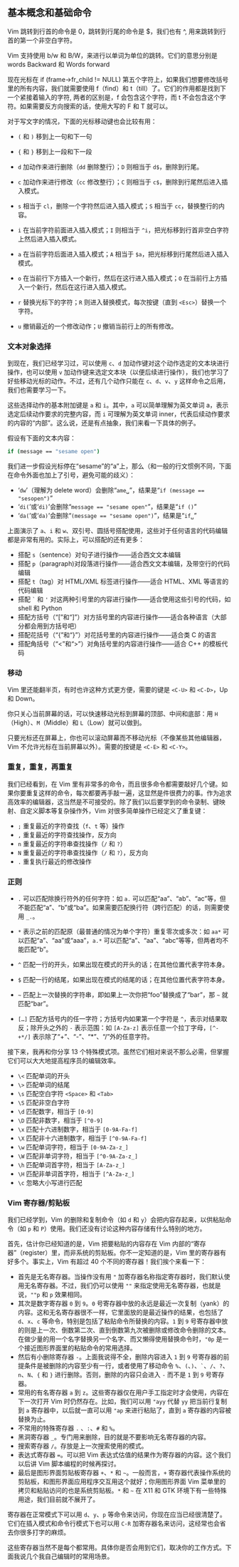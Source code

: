 ## 基本概念和基础命令
Vim 跳转到行首的命令是 0，跳转到行尾的命令是 $，我们也有 ^, 用来跳转到行首的第一个非空白字符。

Vim 支持使用 b/w 和 B/W，来进行以单词为单位的跳转。它们的意思分别是 words Backward 和 Words forward

现在光标在 if (frame->fr_child != NULL) 第五个字符上，如果我们想要修改括号里的所有内容，我们就需要使用 f（find）和 t（till）了。它们的作用都是找到下一个紧接着输入的字符, 两者的区别是，f 会包含这个字符，而 t 不会包含这个字符。如果需要反方向搜索的话，使用大写的 F 和 T 就可以。

对于写文字的情况，下面的光标移动键也会比较有用：
* `(` 和 `)` 移到上一句和下一句
* `{` 和 `}` 移到上一段和下一段

* `d` 加动作来进行删除（`dd` 删除整行）；`D` 则相当于 `d$`，删除到行尾。

* `c` 加动作来进行修改（`cc` 修改整行）；`C` 则相当于 `c$`，删除到行尾然后进入插入模式。

* `s` 相当于 `cl`，删除一个字符然后进入插入模式；`S` 相当于 `cc`，替换整行的内容。

* `i` 在当前字符前面进入插入模式；`I` 则相当于 `^i`，把光标移到行首非空白字符上然后进入插入模式。

* `a` 在当前字符后面进入插入模式；`A` 相当于 `$a`，把光标移到行尾然后进入插入模式。

* `o` 在当前行下方插入一个新行，然后在这行进入插入模式；`O` 在当前行上方插入一个新行，然后在这行进入插入模式。

* `r` 替换光标下的字符；`R` 则进入替换模式，每次按键（直到 `<Esc>`）替换一个字符。

* `u` 撤销最近的一个修改动作；`U` 撤销当前行上的所有修改。

### 文本对象选择

到现在，我们已经学习过，可以使用 `c`、`d` 加动作键对这个动作选定的文本块进行操作，也可以使用 `v` 加动作键来选定文本块（以便后续进行操作），我们也学习了好些移动光标的动作。不过，还有几个动作只能在 `c`、`d`、`v`、`y` 这样命令之后用，我们也需要学习一下。

这些选择动作的基本附加键是 `a` 和 `i`。其中，`a` 可以简单理解为英文单词 a，表示选定后续动作要求的完整内容，而 `i` 可理解为英文单词 inner，代表后续动作要求的内容的“内部”。这么说，还是有点抽象，我们来看一下具体的例子。

假设有下面的文本内容：

```bash
if (message == "sesame open")
```

我们进一步假设光标停在“sesame”的“a”上，那么（和一般的行文惯例不同，下面在命令外面也加上了引号，避免可能的歧义）：

* ‘`dw`’（理解为 delete word）会删除“`ame␣`”，结果是“`if (message == "sesopen")`”
* ‘`di(`’或‘`di)`’会删除“`message == "sesame open"`”，结果是“`if ()`”
* ‘`da(`’或‘`da)`’会删除“`(message == "sesame open")`”，结果是“`if␣`”

上面演示了 `a`、`i` 和 `w`、双引号、圆括号搭配使用，这些对于任何语言的代码编辑都是非常有用的。实际上，可以搭配的还有更多：

* 搭配 `s`（sentence）对句子进行操作——适合西文文本编辑
* 搭配 `p`（paragraph)对段落进行操作——适合西文文本编辑，及带空行的代码编辑
* 搭配 `t`（tag）对 HTML/XML 标签进行操作——适合 HTML、XML 等语言的代码编辑
* 搭配 `` ` `` 和 `'` 对这两种引号里的内容进行操作——适合使用这些引号的代码，如 shell 和 Python
* 搭配方括号（“\[”和“]”）对方括号里的内容进行操作——适合各种语言（大部分都会用到方括号吧）
* 搭配花括号（“{”和“}”）对花括号里的内容进行操作——适合类 C 的语言
* 搭配角括号（“<”和“>”）对角括号里的内容进行操作——适合 C++ 的模板代码

### 移动
Vim 里还能翻半页，有时也许这种方式更方便，需要的键是 `<C-U>` 和 `<C-D>`，Up 和 Down。  

你只关心当前屏幕的话，可以快速移动光标到屏幕的顶部、中间和底部：用 `H`（High）、`M`（Middle）和 `L`（Low）就可以做到。

只要光标还在屏幕上，你也可以滚动屏幕而不移动光标（不像某些其他编辑器，Vim 不允许光标在当前屏幕以外）。需要的按键是 `<C-E>` 和 `<C-Y>`。

### 重复，重复，再重复
我们已经看到，在 Vim 里有非常多的命令，而且很多命令都需要敲好几个键。如果你要重复这样的命令，每次都要再手敲一遍，这显然是件很费力的事。作为追求高效率的编辑器，这当然是不可接受的。除了我们以后要学到的命令录制、键映射、自定义脚本等复杂操作外，Vim 对很多简单操作已经定义了重复键：

* `;` 重复最近的字符查找（`f`、`t` 等）操作
* `,` 重复最近的字符查找操作，反方向
* `n` 重复最近的字符串查找操作（`/` 和 `?`）
* `N` 重复最近的字符串查找操作（`/` 和 `?`），反方向
* `.` 重复执行最近的修改操作

### 正则

* `.` 可以匹配除换行符外的任何字符：如 `a.` 可以匹配“aa”、“ab”、“ac”等，但不能匹配“a”、“b”或“ba”。如果需要匹配换行符（跨行匹配）的话，则需要使用 `_.`。

* `*` 表示之前的匹配原（最普通的情况为单个字符）重复零次或多次：如 `aa*` 可以匹配“a”、“aa”或“aaa”，`a.*` 可以匹配“a”、“aa”、“abc”等等，但两者均不能匹配“b”。

* `^` 匹配一行的开头，如果出现在模式的开头的话；在其他位置代表字符本身。

* `$` 匹配一行的结尾，如果出现在模式的结尾的话；在其他位置代表字符本身。

* `~` 匹配上一次替换的字符串，即如果上一次你把“foo”替换成了“bar”，那 `~` 就匹配“bar”。

* `[…]` 匹配方括号内的任一字符；方括号内如果第一个字符是 `^`，表示对结果取反；除开头之外的 `-` 表示范围：如 `[A-Za-z]` 表示任意一个拉丁字母，`[^-+*/]` 表示除了“+”、“-”、“\*”、“/”外的任意字符。

接下来，我再和你分享 13 个特殊模式项。虽然它们相对来说不那么必需，但掌握它们可以大大地提高程序员的编辑效率。

* `\<` 匹配单词的开头
* `\>` 匹配单词的结尾
* `\s` 匹配空白字符 `<Space>` 和 `<Tab>`
* `\S` 匹配非空白字符
* `\d` 匹配数字，相当于 `[0-9]`
* `\D` 匹配非数字，相当于 `[^0-9]`
* `\x` 匹配十六进制数字，相当于 `[0-9A-Fa-f]`
* `\X` 匹配非十六进制数字，相当于 `[^0-9A-Fa-f]`
* `\w` 匹配单词字符，相当于 `[0-9A-Za-z_]`
* `\W` 匹配非单词字符，相当于 `[^0-9A-Za-z_]`
* `\h` 匹配单词首字符，相当于 `[A-Za-z_]`
* `\H` 匹配非单词首字符，相当于 `[^A-Za-z_]`
* `\c` 忽略大小写进行匹配

### Vim 寄存器/剪贴板

我们已经学到，Vim 的删除和复制命令（如 `d` 和 `y`）会把内容存起来，以供粘贴命令（如 `p` 和 `P`）使用。我们还没有讨论这种内容存储有什么特别的地方。

首先，估计你已经知道的是，Vim 把要粘贴的内容存在 Vim 内部的“寄存器”（register）里，而非系统的剪贴板。你不一定知道的是，Vim 里的寄存器有好多个。事实上，Vim 有超过 40 个不同的寄存器！我们挨个来看一下：

* 首先是无名寄存器。当操作没有用 `"` 加寄存器名称指定寄存器时，我们默认使用无名寄存器。不过，我们仍可以使用 `""` 来指定使用无名寄存器，也就是说，`""p` 和 `p` 效果相同。
* 其次是数字寄存器 `0` 到 `9`。`0` 号寄存器中放的永远是最近一次复制（yank）的内容。这和无名寄存器很不一样，它里面放的是最近操作的结果，也包括了 `d`、`x`、`c` 等命令，特别是包括了粘贴命令所替换的内容。`1` 到 `9` 号寄存器中放的则是上一次、倒数第二次、直到倒数第九次被删除或修改命令删除的文本。在做少量的用一个名字替换另一个名字、而又懒得使用替换命令时，`"0p` 是一个接近图形界面里的粘贴命令的常用选择。
* 然后有小删除寄存器 `-`。上面我说得不全，删除内容进入 `1` 到 `9` 号寄存器的前提条件是被删除的内容至少有一行，或者使用了移动命令 `%`、`(`、`)`、`` ` ``、`/`、`?`、`n`、`N`、`{` 和 `}` 进行删除。否则，删除的内容只会进入 `-` 而不是 `1` 到 `9` 号寄存器。
* 常用的有名寄存器 `a` 到 `z`。这些寄存器仅在用户手工指定时才会使用，内容在下一次打开 Vim 时仍然存在。比如，我们可以用 `"ayy` 代替 `yy` 把当前行复制到 `a` 寄存器中，以后就一直可以用 `"ap` 来进行粘贴了，直到 `a` 寄存器的内容被替换为止。
* 不常用的特殊寄存器 `.` 、`:`、`#` 和 `%`。
* 黑洞寄存器 `_`。专门用来删除，目的就是不要影响无名寄存器的内容。
* 搜索寄存器 `/`。存放是上一次搜索使用的模式。
* 表达式寄存器 `=`。可以把 Vim 表达式估值的结果作为寄存器的内容。这个我们以后讲 Vim 脚本编程的时候再探讨。
* 最后是图形界面剪贴板寄存器 `+`、`*` 和 `~`。一般而言，`+` 寄存器代表操作系统的剪贴板，和图形界面应用程序交互用这个就好；你用图形界面 Vim 菜单里的拷贝和粘贴访问的也是系统剪贴板。`*` 和 `~` 在 X11 和 GTK 环境下有一些特殊用途，我们目前就不展开了。

寄存器在正常模式下可以用 `d`、`y`、`p` 等命令来访问，你现在应当已经很清楚了。它们在插入模式和命令行模式下也可以用 `C-R` 加寄存器名来访问，这经常也会省去你很多打字的麻烦。

这些寄存器当然不是每个都常用。具体你是否会用到它们，取决你的工作方式。下面我说几个我自己编辑时的常用场景。